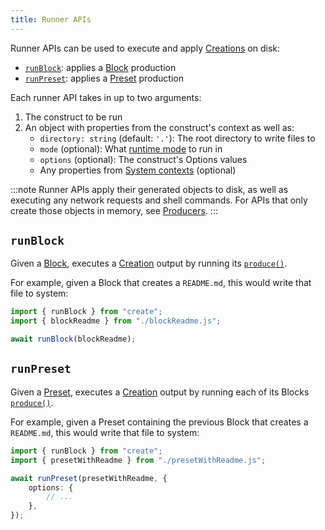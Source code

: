 ```yaml
---
title: Runner APIs
---
```


Runner APIs can be used to execute and apply [Creations](../runtime/creations) on disk:

- [`runBlock`](#runblock): applies a [Block](../concepts/blocks) production
- [`runPreset`](#runpreset): applies a [Preset](../concepts/presets) production

Each runner API takes in up to two arguments:

1. The construct to be run
2. An object with properties from the construct's context as well as:
   - `directory: string` (default: `'.'`): The root directory to write files to
   - `mode` (optional): What [runtime mode](../runtime/execution#modes) to run in
   - `options` (optional): The construct's Options values
   - Any properties from [System contexts](../runtime/contexts#system-contexts) (optional)

:::note
Runner APIs apply their generated objects to disk, as well as executing any network requests and shell commands.
For APIs that only create those objects in memory, see [Producers](./producers).
:::

## `runBlock`

Given a [Block](../concepts/blocks), executes a [Creation](../runtime/creations) output by running its [`produce()`](../concepts/blocks#production).

For example, given a Block that creates a `README.md`, this would write that file to system:

```ts
import { runBlock } from "create";
import { blockReadme } from "./blockReadme.js";

await runBlock(blockReadme);
```

## `runPreset`

Given a [Preset](../concepts/presets), executes a [Creation](../runtime/creations) output by running each of its Blocks [`produce()`](../concepts/blocks#production).

For example, given a Preset containing the previous Block that creates a `README.md`, this would write that file to system:

```ts
import { runBlock } from "create";
import { presetWithReadme } from "./presetWithReadme.js";

await runPreset(presetWithReadme, {
	options: {
		// ...
	},
});
```
